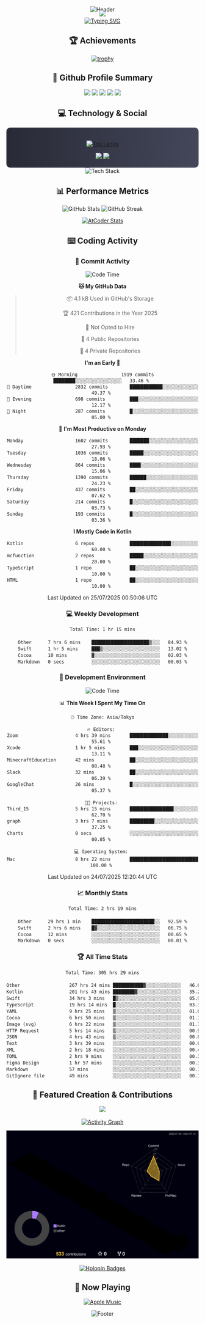 <div align="center">
  
![Header](https://capsule-render.vercel.app/api?type=waving&color=gradient&customColorList=12&height=300&section=header&text=Welcome%20to%20Batapii's%20Universe&fontSize=50&animation=fadeIn&fontAlignY=40&desc=Android%20Developer%20|%20Kotlin%20LOVE%20)

<div style="margin-top: -20px;">
  <img src="https://readme-typing-svg.herokuapp.com/?lines=Crafting+Android+Experiences;Building+Tomorrow's+Apps+Today;Always+Learning,+Always+Growing&font=Fira%20Code&center=true&width=440&height=45&color=f75c7e&vCenter=true&size=22&pause=1000">
</div>

<a href="https://git.io/typing-svg">
  <img src="https://readme-typing-svg.demolab.com?font=Fira+Code&weight=600&size=28&duration=4000&pause=1000&center=true&vCenter=true&width=800&lines=Hey+there!+I'm+Batapii+%F0%9F%91%8B;Android+Developer+from+Japan+%F0%9F%87%AF%F0%9F%87%B5" alt="Typing SVG" />
</a>

## 🏆 Achievements

[![trophy](https://github-profile-trophy.vercel.app/?username=batapii&theme=onestar&no-frame=true&no-bg=true&column=8&rank=SECRET,SSS,SS,S,AAA,AA,A,B,C,?&margin-w=10&margin-h=10)](https://github.com/ryo-ma/github-profile-trophy)

## 🎯 Github Profile Summary

<div align="center">
  <img src="http://github-profile-summary-cards.vercel.app/api/cards/profile-details?username=batapii&theme=radical" />
  <img src="http://github-profile-summary-cards.vercel.app/api/cards/repos-per-language?username=batapii&theme=radical" />
  <img src="http://github-profile-summary-cards.vercel.app/api/cards/most-commit-language?username=batapii&theme=radical" />
  <img src="http://github-profile-summary-cards.vercel.app/api/cards/stats?username=batapii&theme=radical" />
  <img src="http://github-profile-summary-cards.vercel.app/api/cards/productive-time?username=batapii&theme=radical" />
</div>

## 💻 Technology & Social

<div align="center" style="background: linear-gradient(to right, #282A36, #44475A); padding: 20px; border-radius: 10px;">

[![Top Langs](https://github-readme-stats.vercel.app/api/top-langs/?username=batapii
)](https://github.com/anuraghazra/github-readme-stats)

<div style="margin-top: 15px">
<a href="https://github.com/batapii"><img src="https://img.shields.io/github/followers/batapii?style=for-the-badge&logo=github&label=Follow&color=ff6e96&labelColor=282A36"/></a>
<a href="https://twitter.com/batapii3939"><img src="https://img.shields.io/twitter/follow/batapii?style=for-the-badge&logo=twitter&color=1DA1F2&labelColor=282A36&label= Twitter"/></a>
</div>

</div>

<div align="center">
<img src="https://github-readme-tech-stack.vercel.app/api/cards?title=Tech+Stack&align=center&titleAlign=center&fontSize=20&lineHeight=10&lineCount=4&theme=github_dark&width=800&bg=%230D1117&badge=%23161B22&border=%2321262D&titleColor=%2358A6FF&line1=kotlin%2Ckotlin%2C0095D5%3Bandroid%2Candroid%2C00ff00%3Bjetpackcompose%2Cjetpack%2C4285F4%3B&line2=swift%2Cswift%2CFA7343%3Bfirebase%2Cfirebase%2CFFCA28%3Bgithub%2Cgithub%2C181717%3B&line3=typescript%2Ctypescript%2C3178C6%3Bgraphql%2Cgraphql%2CE10098%3Bsupabase%2Csupabase%2C3FCF8E%3B&line4=gradle%2Cgradle%2C02303A%3Bgitkraken%2Cgitkraken%2C179287%3Bpostman%2Cpostman%2CFF6C37%3B" alt="Tech Stack" />
</div>



## 📊 Performance Metrics

<div align="center">

![GitHub Stats](https://github-readme-stats.vercel.app/api?username=batapii&show_icons=true&theme=radical&hide_border=true&bg_color=0D1117)
![GitHub Streak](https://github-readme-streak-stats.herokuapp.com/?user=batapii&theme=radical&hide_border=true&background=0D1117)

[![AtCoder Stats](https://atcoder-readme-stats.vercel.app/stats/batapii3939?theme=dark&show_history=5&width=495)](https://github.com/iwbc-mzk/atcoder-readme-stats)

</div>

## ⌨️ Coding Activity

### 🌟 Commit Activity
<!--START_SECTION:commit-stats-->
![Code Time](http://img.shields.io/badge/Code%20Time-577%20hrs%2037%20mins-blue)

**🐱 My GitHub Data** 

> 📦 4.1 kB Used in GitHub's Storage 
 > 
> 🏆 421 Contributions in the Year 2025
 > 
> 🚫 Not Opted to Hire
 > 
> 📜 4 Public Repositories 
 > 
> 🔑 4 Private Repositories 
 > 
**I'm an Early 🐤** 

```text
🌞 Morning                1919 commits        ████████░░░░░░░░░░░░░░░░░   33.46 % 
🌆 Daytime                2832 commits        ████████████░░░░░░░░░░░░░   49.37 % 
🌃 Evening                698 commits         ███░░░░░░░░░░░░░░░░░░░░░░   12.17 % 
🌙 Night                  287 commits         █░░░░░░░░░░░░░░░░░░░░░░░░   05.00 % 
```
📅 **I'm Most Productive on Monday** 

```text
Monday                   1602 commits        ███████░░░░░░░░░░░░░░░░░░   27.93 % 
Tuesday                  1036 commits        █████░░░░░░░░░░░░░░░░░░░░   18.06 % 
Wednesday                864 commits         ████░░░░░░░░░░░░░░░░░░░░░   15.06 % 
Thursday                 1390 commits        ██████░░░░░░░░░░░░░░░░░░░   24.23 % 
Friday                   437 commits         ██░░░░░░░░░░░░░░░░░░░░░░░   07.62 % 
Saturday                 214 commits         █░░░░░░░░░░░░░░░░░░░░░░░░   03.73 % 
Sunday                   193 commits         █░░░░░░░░░░░░░░░░░░░░░░░░   03.36 % 
```


**I Mostly Code in Kotlin** 

```text
Kotlin                   6 repos             ███████████████░░░░░░░░░░   60.00 % 
mcfunction               2 repos             █████░░░░░░░░░░░░░░░░░░░░   20.00 % 
TypeScript               1 repo              ██░░░░░░░░░░░░░░░░░░░░░░░   10.00 % 
HTML                     1 repo              ██░░░░░░░░░░░░░░░░░░░░░░░   10.00 % 
```




 Last Updated on 25/07/2025 00:50:06 UTC
<!--END_SECTION:commit-stats-->

### 💻 Weekly Development
<!--START_SECTION:wakatime-->

```txt
Total Time: 1 hr 15 mins

Other      7 hrs 6 mins    █████████████████████▒░░░   84.93 %
Swift      1 hr 5 mins     ███▒░░░░░░░░░░░░░░░░░░░░░   13.02 %
Cocoa      10 mins         ▓░░░░░░░░░░░░░░░░░░░░░░░░   02.03 %
Markdown   0 secs          ░░░░░░░░░░░░░░░░░░░░░░░░░   00.03 %
```

<!--END_SECTION:wakatime-->

### 🔨 Development Environment
<!--START_SECTION:dev-stats-->
![Code Time](http://img.shields.io/badge/Code%20Time-577%20hrs%2037%20mins-blue)

📊 **This Week I Spent My Time On** 

```text
🕑︎ Time Zone: Asia/Tokyo

🔥 Editors: 
Zoom                     4 hrs 39 mins       ██████████████░░░░░░░░░░░   55.61 % 
Xcode                    1 hr 5 mins         ███░░░░░░░░░░░░░░░░░░░░░░   13.11 % 
MinecraftEducation       42 mins             ██░░░░░░░░░░░░░░░░░░░░░░░   08.48 % 
Slack                    32 mins             ██░░░░░░░░░░░░░░░░░░░░░░░   06.39 % 
GoogleChat               26 mins             █░░░░░░░░░░░░░░░░░░░░░░░░   05.37 % 

🐱‍💻 Projects: 
Third_15                 5 hrs 15 mins       ████████████████░░░░░░░░░   62.70 % 
graph                    3 hrs 7 mins        █████████░░░░░░░░░░░░░░░░   37.25 % 
Charts                   0 secs              ░░░░░░░░░░░░░░░░░░░░░░░░░   00.05 % 

💻 Operating System: 
Mac                      8 hrs 22 mins       █████████████████████████   100.00 % 
```


 Last Updated on 24/07/2025 12:20:44 UTC
<!--END_SECTION:dev-stats-->

### 📈 Monthly Stats
<!--START_SECTION:wakamonth-->

```txt
Total Time: 2 hrs 19 mins

Other      29 hrs 1 min    ███████████████████████░░   92.59 %
Swift      2 hrs 6 mins    █▓░░░░░░░░░░░░░░░░░░░░░░░   06.75 %
Cocoa      12 mins         ░░░░░░░░░░░░░░░░░░░░░░░░░   00.65 %
Markdown   0 secs          ░░░░░░░░░░░░░░░░░░░░░░░░░   00.01 %
```

<!--END_SECTION:wakamonth-->

### 🏆 All Time Stats
<!--START_SECTION:wakaalltime-->

```txt
Total Time: 305 hrs 29 mins

Other                  267 hrs 24 mins ███████████▓░░░░░░░░░░░░░   46.68 %
Kotlin                 201 hrs 43 mins ████████▓░░░░░░░░░░░░░░░░   35.21 %
Swift                  34 hrs 3 mins   █▒░░░░░░░░░░░░░░░░░░░░░░░   05.95 %
TypeScript             19 hrs 14 mins  █░░░░░░░░░░░░░░░░░░░░░░░░   03.36 %
YAML                   9 hrs 25 mins   ▒░░░░░░░░░░░░░░░░░░░░░░░░   01.64 %
Cocoa                  6 hrs 50 mins   ▒░░░░░░░░░░░░░░░░░░░░░░░░   01.19 %
Image (svg)            6 hrs 22 mins   ▒░░░░░░░░░░░░░░░░░░░░░░░░   01.11 %
HTTP Request           5 hrs 14 mins   ▒░░░░░░░░░░░░░░░░░░░░░░░░   00.91 %
JSON                   4 hrs 43 mins   ▒░░░░░░░░░░░░░░░░░░░░░░░░   00.83 %
Text                   3 hrs 39 mins   ░░░░░░░░░░░░░░░░░░░░░░░░░   00.64 %
XML                    2 hrs 18 mins   ░░░░░░░░░░░░░░░░░░░░░░░░░   00.40 %
TOML                   2 hrs 9 mins    ░░░░░░░░░░░░░░░░░░░░░░░░░   00.38 %
Figma Design           1 hr 57 mins    ░░░░░░░░░░░░░░░░░░░░░░░░░   00.34 %
Markdown               57 mins         ░░░░░░░░░░░░░░░░░░░░░░░░░   00.17 %
GitIgnore file         49 mins         ░░░░░░░░░░░░░░░░░░░░░░░░░   00.15 %
```

<!--END_SECTION:wakaalltime-->


## 🌟 Featured Creation & Contributions

<div align="center">
  <a href="https://github.com/batapii/ToDoSNS">
    <img src="https://github-readme-stats.vercel.app/api/pin/?username=batapii&repo=ToDoSNS&theme=radical&hide_border=true&bg_color=0D1117" />
  </a>

[![Activity Graph](https://github-readme-activity-graph.vercel.app/graph?username=batapii&custom_title=Contribution%20Graph&hide_border=true&theme=radical&bg_color=0D1117)](https://github.com/ashutosh00710/github-readme-activity-graph)

![3D Contrib](./profile-3d-contrib/profile-night-rainbow.svg)

[![Holopin Badges](https://holopin.me/batapii)](https://holopin.io/@batapii)

</div>

## 🎵 Now Playing

<div align="center">
  
[![Apple Music](https://music-profile.rayriffy.com/theme/dark.svg?uid=001005.6598667d2ffd4a10a4f429edd0ba24c4.1156)](https://github.com/rayriffy/apple-music-github-profile)

</div>

![Footer](https://capsule-render.vercel.app/api?type=waving&color=gradient&customColorList=12&height=100&section=footer)

</div>
